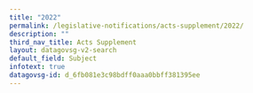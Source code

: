 ```yaml
---
title: "2022"
permalink: /legislative-notifications/acts-supplement/2022/
description: ""
third_nav_title: Acts Supplement
layout: datagovsg-v2-search
default_field: Subject
infotext: true
datagovsg-id: d_6fb081e3c98bdff0aaa0bbff381395ee
---
```

